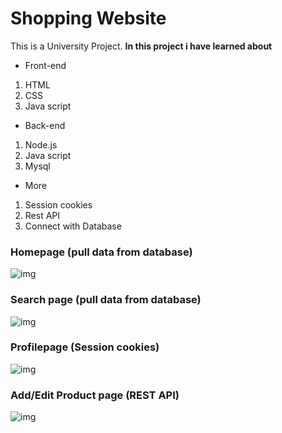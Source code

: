 # Shopping Website
This is a University Project.
**In this project i have learned about**

* Front-end
1. HTML
2. CSS
3. Java script
   
* Back-end 
1. Node.js
2. Java script
3. Mysql

* More
1. Session cookies
2. Rest API
3. Connect with Database


### Homepage (pull data from database)
![img](https://i.imgur.com/q8kZ8I5.png[/img])

### Search page (pull data from database)

![img](https://i.imgur.com/9ygAbjc.png[/img])

### Profilepage (Session cookies)

![img](https://i.imgur.com/iL9eGVX.png[/img])

### Add/Edit Product page (REST API)

![img](https://i.imgur.com/EnwHyXG.png[/img])
